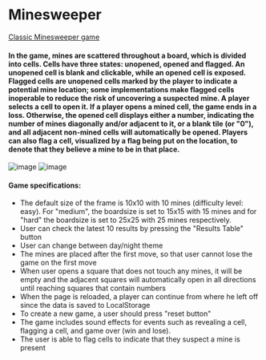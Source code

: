 # Minesweeper

[Classic Minesweeper game](https://en.wikipedia.org/wiki/Minesweeper_(video_game))

#### In the game, mines are scattered throughout a board, which is divided into cells. Cells have three states: unopened, opened and flagged. An unopened cell is blank and clickable, while an opened cell is exposed. Flagged cells are unopened cells marked by the player to indicate a potential mine location; some implementations make flagged cells inoperable to reduce the risk of uncovering a suspected mine. A player selects a cell to open it. If a player opens a mined cell, the game ends in a loss. Otherwise, the opened cell displays either a number, indicating the number of mines diagonally and/or adjacent to it, or a blank tile (or "0"), and all adjacent non-mined cells will automatically be opened. Players can also flag a cell, visualized by a flag being put on the location, to denote that they believe a mine to be in that place.

![image](https://github.com/Twitty97/minesweeper/assets/126764655/7556cd96-1147-43e1-8627-9cc48ee37a4a)
![image](https://github.com/Twitty97/minesweeper/assets/126764655/39a5675a-6809-4fc0-a51f-4916d68d9f79)

#### Game specifications:
- The default size of the frame is 10x10 with 10 mines (difficulty level: easy). For "medium", the boardsize is set to 15x15 with 15 mines and for "hard" the boardsize is set to 25x25 with 25 mines respectively.
- User can check the latest 10 results by pressing the "Results Table" button
- User can change between day/night theme
- The mines are placed after the first move, so that user cannot lose the game on the first move
- When user opens a square that does not touch any mines, it will be empty and the adjacent squares will automatically open in all directions until reaching squares that contain numbers
- When the page is reloaded, a player can continue from where he left off since the data is saved to LocalStorage
- To create a new game, a user should press "reset button"
- The game includes sound effects for events such as revealing a cell, flagging a cell, and game over (win and lose).
- The user is able to flag cells to indicate that they suspect a mine is present
